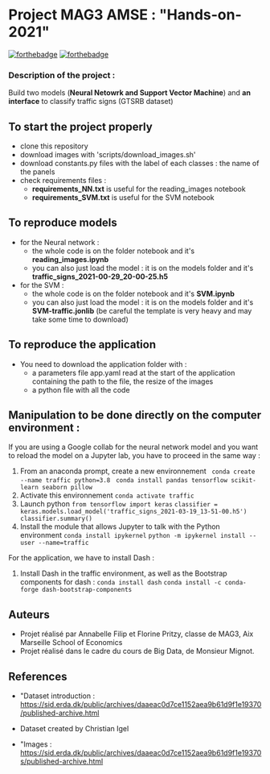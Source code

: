 # Project MAG3 AMSE : "Hands-on-2021"

[![forthebadge](https://forthebadge.com/images/badges/built-with-love.svg)](https://forthebadge.com)      [![forthebadge](https://forthebadge.com/images/badges/made-with-crayons.svg)](https://forthebadge.com)

### Description of the project : 
Build two models (**Neural Netowrk and Support Vector Machine**) and **an interface** to classify traffic signs (GTSRB dataset)

## To start the project properly
* clone this repository
* download images with 'scripts/download_images.sh'
* download constants.py files with the label of each classes : the name of the panels
* check requirements files : 
    - **requirements_NN.txt** is useful for the reading_images notebook
    - **requirements_SVM.txt** is useful for the SVM notebook


## To reproduce models 
* for the Neural network :
    - the whole code is on the folder notebook and it's **reading_images.ipynb**
    - you can also just load the model : it is on the models folder and it's **traffic_signs_2021-00-29_20-00-25.h5** 
* for the SVM : 
    - the whole code is on the folder notebook and it's **SVM.ipynb**
    - you can also just load the model : it is on the models folder and it's **SVM-traffic.jonlib** (be careful the template is very heavy and may take some time to download) 


## To reproduce the application 
* You need to download the application folder with :
    - a parameters file app.yaml read at the start of the application containing the path to the file, the resize of the images 
    - a python file with all the code 


## Manipulation to be done directly on the computer environment : 
If you are using a Google collab for the neural network model and you want to reload the model on a Jupyter lab, you have to proceed in the same way : 
1. From an anaconda prompt, create a new environnement 
`` conda create --name traffic python=3.8``
`` conda install pandas tensorflow scikit-learn seaborn pillow``
2. Activate this environnement 
``conda activate traffic``
3. Launch python 
``from tensorflow import keras``
``classifier = keras.models.load_model('traffic_signs_2021-03-19_13-51-00.h5') classifier.summary()`` 
4. Install the module that allows Jupyter to talk with the Python environment
``conda install ipykernel``
``python -m ipykernel install --user --name=traffic``

For the application, we have to install Dash : 
1. Install Dash in the traffic environment, as well as the Bootstrap components for dash :
``conda install dash``
`` conda install -c conda-forge dash-bootstrap-components ``

## Auteurs
- Projet réalisé par Annabelle Filip et Florine Pritzy, classe de MAG3, Aix Marseille School of Economics
- Projet réalisé dans le cadre du cours de Big Data, de Monsieur Mignot. 

## References 

* "Dataset introduction : https://sid.erda.dk/public/archives/daaeac0d7ce1152aea9b61d9f1e19370/published-archive.html
- Dataset created by Christian Igel
* "Images : https://sid.erda.dk/public/archives/daaeac0d7ce1152aea9b61d9f1e19370s/published-archive.html
